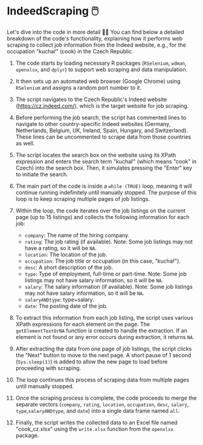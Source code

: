 # IndeedScraping 🖱️
Let's dive into the code in more detail 🕵️‍♀️
You can find below a detailed breakdown of the code's functionality, explaining how it performs web scraping to collect job information from the Indeed website, e.g., for the occupation "kuchař" (cook) in the Czech Republic.


1. The code starts by loading necessary R packages (`RSelenium`, `wdman`, `openxlsx`, and `dplyr`) to support web scraping and data manipulation.

2. It then sets up an automated web browser (Google Chrome) using `RSelenium` and assigns a random port number to it.

3. The script navigates to the Czech Republic's Indeed website (https://cz.indeed.com/), which is the target website for job scraping.

4. Before performing the job search, the script has commented lines to navigate to other country-specific Indeed websites (Germany, Netherlands, Belgium, UK, Ireland, Spain, Hungary, and Switzerland). These lines can be uncommented to scrape data from those countries as well.

5. The script locates the search box on the website using its XPath expression and enters the search term "kuchař" (which means "cook" in Czech) into the search box. Then, it simulates pressing the "Enter" key to initiate the search.

6. The main part of the code is inside a `while (TRUE)` loop, meaning it will continue running indefinitely until manually stopped. The purpose of this loop is to keep scraping multiple pages of job listings.

7. Within the loop, the code iterates over the job listings on the current page (up to 15 listings) and collects the following information for each job:

   - `company`: The name of the hiring company.
   - `rating`: The job rating (if available). Note: Some job listings may not have a rating, so it will be `NA`.
   - `location`: The location of the job.
   - `occupation`: The job title or occupation (in this case, "kuchař").
   - `desc`: A short description of the job.
   - `type`: Type of employment, full-time or part-time. Note: Some job listings may not have salary information, so it will be `NA`.
   - `salary`: The salary information (if available). Note: Some job listings may not have salary information, so it will be `NA`.
   - `salaryANDtype`: type+salary. 
   - `date`: The posting date of the job.

8. To extract this information from each job listing, the script uses various XPath expressions for each element on the page. The `getElementTextOrNA` function is created to handle the extraction. If an element is not found or any error occurs during extraction, it returns `NA`.

9. After extracting the data from one page of job listings, the script clicks the "Next" button to move to the next page. A short pause of 1 second (`Sys.sleep(1)`) is added to allow the new page to load before proceeding with scraping.

10. The loop continues this process of scraping data from multiple pages until manually stopped.

11. Once the scraping process is complete, the code proceeds to merge the separate vectors (`company`, `rating`, `location`, `occupation`, `desc`, `salary`, `type`,`salaryANDtype`, and `date`) into a single data frame named `all`.

12. Finally, the script writes the collected data to an Excel file named "cook_cz.xlsx" using the `write.xlsx` function from the `openxlsx` package. 
